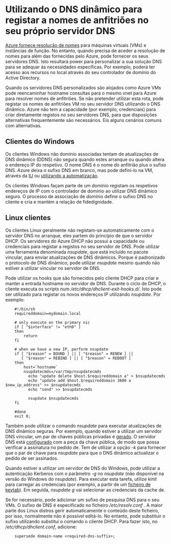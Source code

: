 <properties
   pageTitle="Utilizando o DNS dinâmico para registar nomes de anfitriões"
   description="Esta página dá detalhes sobre como configurar o DNS dinâmico para registar a nomes de anfitriões no seus próprio servidores DNS."
   services="dns"
   documentationCenter="na"
   authors="GarethBradshawMSFT"
   manager="carmonm"
   editor="" />
<tags
   ms.service="dns"
   ms.devlang="na"
   ms.topic="article"
   ms.tgt_pltfrm="na"
   ms.workload="infrastructure-services"
   ms.date="08/31/2016"
   ms.author="sewhee" />

# <a name="using-dynamic-dns-to-register-hostnames-in-your-own-dns-server"></a>Utilizando o DNS dinâmico para registar a nomes de anfitriões no seu próprio servidor DNS

[Azure fornece resolução de nomes](virtual-networks-name-resolution-for-vms-and-role-instances.md) para máquinas virtuais (VMs) e instâncias de função. No entanto, quando precisa de aceder a resolução de nomes para além das fornecidas pelo Azure, pode fornecer os seus servidores DNS. Isto resultará power para personalizar a sua solução DNS para se adequar às necessidades específicas. Por exemplo, poderá ter acesso aos recursos no local através do seu controlador de domínio do Active Directory.

Quando os servidores DNS personalizados são alojados como Azure VMs pode reencaminhar hostname consultas para o mesmo vnet para Azure para resolver nomes de anfitriões. Se não pretender utilizar esta rota, pode registar os nomes de anfitriões VM no seu servidor DNS utilizando o DNS dinâmico.  Azure não tem a capacidade (por exemplo, credenciais) para criar diretamente registos no seu servidores DNS, para que disposições alternativas frequentemente são necessários. Eis alguns cenários comuns com alternativas.

## <a name="windows-clients"></a>Clientes do Windows

Os clientes Windows não domínio associadas tentam de atualizações de DNS dinâmico (DDNS) não segura quando estes arranque ou quando altera o endereço IP do respetivo. O nome DNS é o nome do anfitrião plus o sufixo DNS. Azure deixa o sufixo DNS em branco, mas pode defini-lo na VM, através da [IU](https://technet.microsoft.com/library/cc794784.aspx) ou [utilizando a automatização](https://social.technet.microsoft.com/forums/windowsserver/3720415a-6a9a-4bca-aa2a-6df58a1a47d7/change-primary-dns-suffix).

Os clientes Windows façam parte de um domínio registam os respetivos endereços de IP com o controlador de domínio ao utilizar DNS dinâmico seguro. O processo de associação de domínio define o sufixo DNS no cliente e cria e mantém a relação de fidedignidade.

## <a name="linux-clients"></a>Linux clientes

Os clientes Linux geralmente não registam-se automaticamente com o servidor DNS no arranque, eles partem do princípio de que o servidor DHCP. Os servidores do Azure DHCP não possui a capacidade ou credenciais para registar a registos no seu servidor de DNS.  Pode utilizar uma ferramenta denominada *nsupdate*, que está incluído no pacote vincular, para enviar atualizações de DNS dinâmicos. Porque é padronizado o protocolo de DNS dinâmico, pode utilizar *nsupdate* mesmo quando não estiver a utilizar vincular no servidor de DNS.

Pode utilizar os hooks que são fornecidos pelo cliente DHCP para criar e manter a entrada hostname no servidor de DNS. Durante o ciclo de DHCP, o cliente executa os scripts num */etc/dhcp/dhclient-exit-hooks.d/*. Isto pode ser utilizado para registar os novos endereços IP utilizando *nsupdate*. Por exemplo:

        #!/bin/sh
        requireddomain=mydomain.local

        # only execute on the primary nic
        if [ "$interface" != "eth0" ]
        then
            return
        fi

        # when we have a new IP, perform nsupdate
        if [ "$reason" = BOUND ] || [ "$reason" = RENEW ] ||
           [ "$reason" = REBIND ] || [ "$reason" = REBOOT ]
        then
            host=`hostname`
            nsupdatecmds=/var/tmp/nsupdatecmds
              echo "update delete $host.$requireddomain a" > $nsupdatecmds
              echo "update add $host.$requireddomain 3600 a $new_ip_address" >> $nsupdatecmds
              echo "send" >> $nsupdatecmds

              nsupdate $nsupdatecmds
        fi

        #done
        exit 0;

Também pode utilizar o comando *nsupdate* para executar atualizações de DNS dinâmico seguras. Por exemplo, quando estiver a utilizar um servidor DNS vincular, um par de chaves públicas privadas é [gerado](http://linux.yyz.us/nsupdate/).  O servidor DNS está [configurado](http://linux.yyz.us/dns/ddns-server.html) com a peça da chave pública, de modo que possa verificar a assinatura no pedido de. Tem de utilizar a opção *-k* para fornecer que o par de chave para *nsupdate* para que o DNS dinâmico actualizar o pedido de ser assinados.

Quando estiver a utilizar um servidor de DNS do Windows, pode utilizar a autenticação Kerberos com o parâmetro *-g* no *nsupdate* (não disponível na versão do Windows do *nsupdate*). Para executar esta tarefa, utilize *kinit* para carregar as credenciais (por exemplo, a partir de um [ficheiro de keytab](http://www.itadmintools.com/2011/07/creating-kerberos-keytab-files.html)). Em seguida, *nsupdate g* vai selecionar as credenciais da cache de.

Se for necessário, pode adicionar um sufixo de pesquisa DNS para o seu VMs. O sufixo de DNS é especificado no ficheiro */etc/resolv.conf* . A maior parte dos Linux distros gerir automaticamente o conteúdo deste ficheiro, por isso, normalmente não é possível editá-lo. No entanto, pode substituir o sufixo utilizando *substitui o* comando o cliente DHCP. Para fazer isto, no */etc/dhcp/dhclient.conf*, adicione:

        supersede domain-name <required-dns-suffix>;

